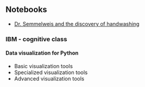## Notebooks

* [Dr. Semmelweis and the discovery of handwashing](http://nbviewer.jupyter.org/github/qwertypsv/Documents/blob/master/Jupyter%20notebook/Dr.%20Semmelweis%20and%20the%20discovery%20of%20handwashing/notebook.ipynb)

### IBM - cognitive class

#### Data visualization for Python
* Basic visualization tools
* Specialized visualization tools
* Advanced visualization tools